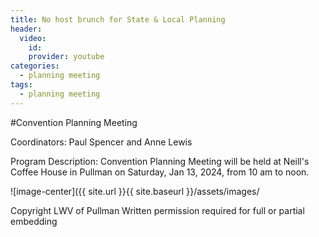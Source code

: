 ```yaml
---
title: No host brunch for State & Local Planning
header:
  video:
    id: 
    provider: youtube
categories:
  - planning meeting
tags:
  - planning meeting
---
```


#Convention Planning Meeting

Coordinators: Paul Spencer and Anne Lewis

Program Description:  Convention Planning Meeting will be held at Neill's Coffee House in Pullman on Saturday, Jan 13, 2024, from 10 am to noon.

![image-center]({{ site.url }}{{ site.baseurl }}/assets/images/

Copyright LWV of Pullman
Written permission required for full or partial embedding

<!---change the title to whatever you want the post to be titled
change the ID out to the end of the youtube link https://youtu.be/r61ARK4Qv9c -->
